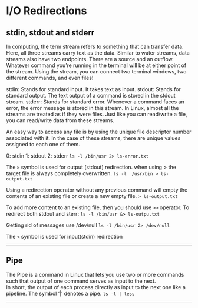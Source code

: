 # I/O Redirections
## stdin, stdout and stderr
In computing, the term stream refers to something that can transfer data. Here, all three streams carry text as the data.
Similar to water streams, data streams also have two endpoints. There are a source and an outflow. 
Whatever command you’re running in the terminal will be at either point of the stream. Using the stream, 
you can connect two terminal windows, two different commands, and even files!

stdin: Stands for standard input. It takes text as input.
stdout: Stands for standard output. The text output of a command is stored in the stdout stream.
stderr: Stands for standard error. Whenever a command faces an error, the error message is stored in this stream.
In Linux, almost all the streams are treated as if they were files. Just like you can read/write a file, you can read/write data from these streams.

An easy way to access any file is by using the unique file descriptor number associated with it. 
In the case of these streams, there are unique values assigned to each one of them.

0: stdin
1: stdout
2: stderr `ls -l /bin/usr 2> ls-error.txt`

The `>` symbol is used for output (stdout) redirection. when using > the target file is always completely overwritten.
`ls -l  /usr/bin > ls-output.txt`

Using a redirection operator without any previous command will empty the contents of an existing file or create a new empty file.
`> ls-output.txt`

To add more content to an existing file, then you should use `>>` operator.
To redirect both stdout and sterr:
`ls -l /bin/usr &> ls-outpu.txt`

Getting rid of messages use /dev/null
`ls -l /bin/usr 2> /dev/null`

The `<` symbol is used for input(stdin) redirection
___
## Pipe
The Pipe is a command in Linux that lets you use two or more commands such that output of one command serves as input to the next.  
In short, the output of each process directly as input to the next one like a pipeline. The symbol ‘|’ denotes a pipe.
`ls -l | less`
___
